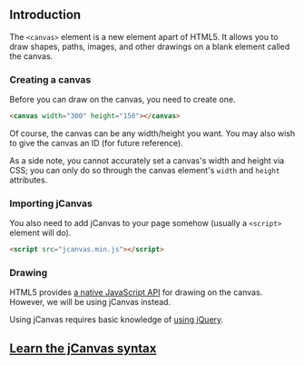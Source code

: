 ## Introduction

The `<canvas>` element is a new element apart of HTML5. It allows you to draw shapes, paths, images, and other drawings on a blank element called the canvas.

### Creating a canvas

Before you can draw on the canvas, you need to create one.

```html
<canvas width="300" height="150"></canvas>
```

Of course, the canvas can be any width/height you want. You may also wish to give the canvas an ID (for future reference).

As a side note, you cannot accurately set a canvas's width and height via CSS; you can only do so through the canvas element's `width` and `height` attributes.

### Importing jCanvas

You also need to add jCanvas to your page somehow (usually a `<script>` element will do).

```html
<script src="jcanvas.min.js"></script>
```

### Drawing

HTML5 provides [a native JavaScript API](https://developer.mozilla.org/en-US/docs/Web/API/Canvas_API/Tutorial/Drawing_shapes) for drawing on the canvas. However, we will be using jCanvas instead.

Using jCanvas requires basic knowledge of [using jQuery](http://docs.jquery.com/Tutorials:How_jQuery_Works).

## [Learn the jCanvas syntax](syntax.md)
